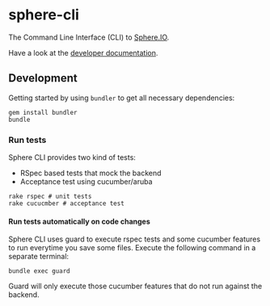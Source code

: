 sphere-cli
==========

The Command Line Interface (CLI) to [Sphere.IO](http://sphere.io).

Have a look at the [developer documentation](http://dev.sphere.io/CLI.html).

## Development

Getting started by using `bundler` to get all necessary dependencies:
```
gem install bundler
bundle
```

### Run tests

Sphere CLI provides two kind of tests:
- RSpec based tests that mock the backend
- Acceptance test using cucumber/aruba

```
rake rspec # unit tests
rake cucucmber # acceptance test
```

#### Run tests automatically on code changes

Sphere CLI uses guard to execute rspec tests and some cucumber features to run everytime you save some files.
Execute the following command in a separate terminal:
```
bundle exec guard
```

Guard will only execute those cucumber features that do not run against the backend.

